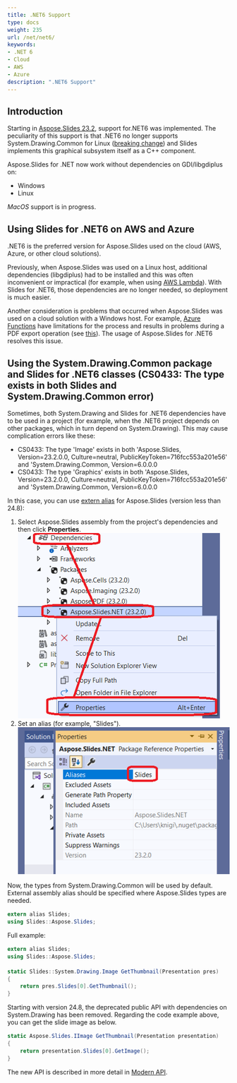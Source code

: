 ```yaml
---
title: .NET6 Support
type: docs
weight: 235
url: /net/net6/
keywords: 
- .NET 6
- Cloud
- AWS
- Azure
description: ".NET6 Support"
---
```


## Introduction

Starting in [Aspose.Slides 23.2](https://www.nuget.org/packages/Aspose.Slides.NET/23.2.0), support for.NET6 was implemented. The peculiarity of this support is that .NET6 no longer supports System.Drawing.Common for Linux ([breaking change](https://learn.microsoft.com/en-us/dotnet/core/compatibility/core-libraries/6.0/system-drawing-common-windows-only)) and Slides implements this graphical subsystem itself as a C++ component.

Aspose.Slides for .NET now work without dependencies on GDI/libgdiplus on:
* Windows
* Linux

_MacOS_ support is in progress.

## Using Slides for .NET6 on AWS and Azure

.NET6 is the preferred version for Aspose.Slides used on the cloud (AWS, Azure, or other cloud solutions).

Previously, when Aspose.Slides was used on a Linux host, additional dependencies (libgdiplus) had to be installed and this was often inconvenient or impractical (for example, when using [AWS Lambda](https://aws.amazon.com/lambda)). With Slides for .NET6, those dependencies are no longer needed, so deployment is much easier.

Another consideration is problems that occurred when Aspose.Slides was used on a cloud solution with a Windows host. For example, [Azure Functions](https://learn.microsoft.com/en-us/azure/azure-functions/functions-overview) have limitations for the process and results in problems during a PDF export operation (see [this](https://github.com/projectkudu/kudu/wiki/Azure-Web-App-sandbox#unsupported-frameworks)). The usage of Aspose.Slides for .NET6 resolves this issue.

## Using the System.Drawing.Common package and Slides for .NET6 classes (CS0433: The type exists in both Slides and System.Drawing.Common error)

Sometimes, both System.Drawing and Slides for .NET6 dependencies have to be used in a project (for example, when the .NET6 project depends on other packages, which in turn depend on System.Drawing). This may cause complication errors like these:

* CS0433: The type 'Image' exists in both 'Aspose.Slides, Version=23.2.0.0, Culture=neutral, PublicKeyToken=716fcc553a201e56' and 'System.Drawing.Common, Version=6.0.0.0
* CS0433: The type 'Graphics' exists in both 'Aspose.Slides, Version=23.2.0.0, Culture=neutral, PublicKeyToken=716fcc553a201e56' and 'System.Drawing.Common, Version=6.0.0.0

In this case, you can use [extern alias](https://learn.microsoft.com/en-us/dotnet/csharp/language-reference/keywords/extern-alias) for Aspose.Slides (version less than 24.8):
1) Select Aspose.Slides assembly from the project's dependencies and then click **Properties**.
  ![Aspose Slides package properties](package_properties.png)
2) Set an alias (for example, "Slides").
  ![Aspose Slides alias](set_alias.png)

Now, the types from System.Drawing.Common will be used by default. External assembly alias should be specified where Aspose.Slides types are needed.

```c#
extern alias Slides;
using Slides::Aspose.Slides;
```

Full example:

```c#
extern alias Slides;
using Slides::Aspose.Slides;

static Slides::System.Drawing.Image GetThumbnail(Presentation pres)
{
    return pres.Slides[0].GetThumbnail();
}
```

Starting with version 24.8, the deprecated public API with dependencies on System.Drawing has been removed. Regarding the code example above, you can get the slide image as below.

```cs
static Aspose.Slides.IImage GetThumbnail(Presentation presentation)
{
    return presentation.Slides[0].GetImage();
}
```
The new API is described in more detail in [Modern API](/net/modern-api/).
